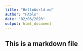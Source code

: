 ```yaml
---
title: "HelloWorld.md"
author: "PAblo"
date: "02/06/2020"
output: html_document
---
```



## This is a markdown file


